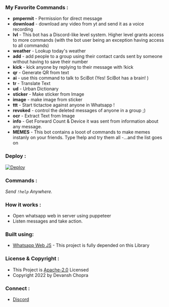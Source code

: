
<br>


### My Favorite Commands :

- **pmpermit** - Permission for direct message
- **download** - download any video from yt and send it as a voice recording
- **lvl** - This bot has a Discord-like level system. Higher level grants access to more commands (with the bot user being an exception having access to all commands)
- **weather** - Lookup today's weather
- **add** - add people to a group using their contact cards sent by someone without having to save their number
- **kick** - kick anyone by replying to their message with !kick
- **qr** - Generate QR from text
- **ai** - use this command to talk to SciBot (Yes! SciBot has a brain! )
- **tr** - Translate Text
- **ud** - Urban Dictionary
- **sticker** - Make sticker from Image
- **image** - make image from sticker
- **ttt** - Start tictactoe against anyone in Whatsapp !
- **revoked** - control the deleted messages of anyone in a group ;)
- **ocr** - Extract Text from Image
- **info** - Get Forward Count & Device it was sent from information about any message. 
- **MEMES** - This bot contains a looot of commands to make memes instanly on your friends. Type !help and try them all
-...and the list goes on



### Deploy :

<a href="https://github.com/devansh9999/SciBot/tree/main/Deploy"><img src="https://shields.io/badge/DEPLOY-red?style=for-the-badge" alt="Deploy"></a>
    

### Commands :

_Send <code>!help</code> Anywhere._

### How it works :

- Open whatsapp web in server using puppeteer
- Listen messages and take action.

### Built using:

- [Whatsapp Web JS](https://github.com/pedroslopez/whatsapp-web.js/ "Whatsapp Web JS") - This project is fully depended on this Library


### License & Copyright :

- This Project is [Apache-2.0](https://github.com/TheWhatsBot/WhatsBot/blob/main/LICENSE) Licensed
- Copyright 2022 by Devansh Chopra

### Connect :

- [Discord](https://discord.gg/vE7aevtJr5)


